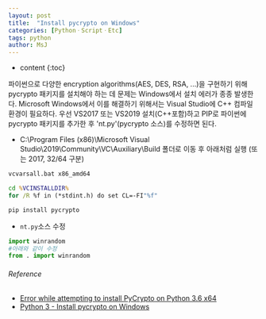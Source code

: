 ```yaml
---
layout: post
title:  "Install pycrypto on Windows"
categories: [PythonㆍScriptㆍEtc]
tags: python
author: MsJ
---
```


* content
{:toc}

파이썬으로 다양한 encryption algorithms(AES, DES, RSA, ...)을 구현하기 위해 pycrypto 패키지를 설치해야 하는 데 문제는 Windows에서 설치 에러가 종종 발생한다. Microsoft Windows에서 이를 해결하기 위해서는 Visual Studio에 C\++ 컴파일 환경이 필요하다. 우선 VS2017 또는 VS2019 설치(C\++포함)하고 PIP로 파이썬에 pycrypto 패키지를 추가한 후 'nt.py'(pycrypto 소스)를 수정하면 된다.

* C:\Program Files (x86)\Microsoft Visual Studio\2019\Community\VC\Auxiliary\Build 폴더로 이동 후 아래처럼 실행 (또는 2017, 32/64 구분)

```bat
vcvarsall.bat x86_amd64

cd %VCINSTALLDIR%
for /R %f in (*stdint.h) do set CL=-FI"%f"

pip install pycrypto
```

* `nt.py`소스 수정

```python
import winrandom 
#아래와 같이 수정
from . import winrandom
```





###### Reference
* [Error while attempting to install PyCrypto on Python 3.6 x64](https://github.com/dlitz/pycrypto/issues/218)
* [Python 3 - Install pycrypto on Windows](https://www.dariawan.com/tutorials/python/python-3-install-pycrypto-windows/)
